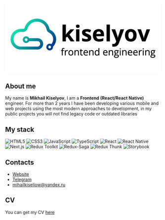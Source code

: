 ![Header](assets/header.png)


## About me
My name is **Mikhail Kiselyov**, I am a **Frontend (React/React Native)** engineer.
For more than 2 years I have been developing various mobile and web projects
using the most modern approaches to development, in my public projects you
will not find legacy code or outdated libraries

## My stack
![HTML5](https://img.shields.io/badge/HTML5-090909?style=for-the-badge&logo=html5)
![CSS3](https://img.shields.io/badge/CSS3-090909?style=for-the-badge&logo=css3)
![JavaScript](https://img.shields.io/badge/JavaScript-090909?style=for-the-badge&logo=javascript)
![TypeScript](https://img.shields.io/badge/TypeScript-090909?style=for-the-badge&logo=typescript)
![React](https://img.shields.io/badge/React-090909?style=for-the-badge&logo=react)
![React Native](https://img.shields.io/badge/React_Native-090909?style=for-the-badge&logo=react)
![Next.js](https://img.shields.io/badge/Next.js-090909?style=for-the-badge&logo=Next.js)
![Redux Toolkit](https://img.shields.io/badge/Redux_Toolkit-090909?style=for-the-badge&logo=redux)
![Redux-Saga](https://img.shields.io/badge/Redux_Saga-090909?style=for-the-badge&logo=Redux-Saga)
![Redux Thunk](https://img.shields.io/badge/Redux_Thunk-090909?style=for-the-badge&logo=redux)
![Storybook](https://img.shields.io/badge/Storybook-090909?style=for-the-badge&logo=storybook)

## Contacts

- [Website](https://kiselyov.tech) 
- [Telegram](https://t.me/naized)
- [mihailkiseliow@yandex.ru](mailto:mihailkiseliow@yandex.ru)

## CV

You can get my CV [here](https://kiselyov.tech/cv/cv.pdf) 
